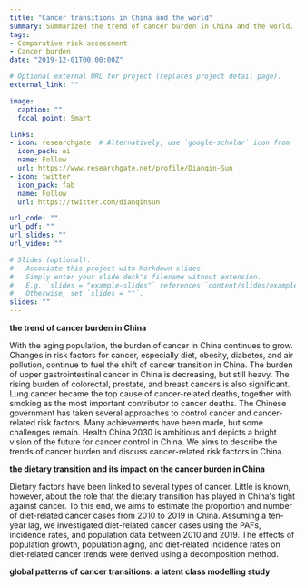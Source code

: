 ```yaml
---
title: "Cancer transitions in China and the world"
summary: Summarized the trend of cancer burden in China and the world. Quantified the impact of change in dietary pattern on the cancer burden in China by the comparative risk assessment. Identified global patterns of cancer transitions using the latent class modelling methods.
tags:
- Comparative risk assessment
- Cancer burden
date: "2019-12-01T00:00:00Z"

# Optional external URL for project (replaces project detail page).
external_link: ""

image:
  caption: ""
  focal_point: Smart

links:
- icon: researchgate  # Alternatively, use `google-scholar` icon from `ai` icon pack
  icon_pack: ai
  name: Follow
  url: https://www.researchgate.net/profile/Dianqin-Sun
- icon: twitter
  icon_pack: fab
  name: Follow
  url: https://twitter.com/dianqinsun

url_code: ""
url_pdf: ""
url_slides: ""
url_video: ""

# Slides (optional).
#   Associate this project with Markdown slides.
#   Simply enter your slide deck's filename without extension.
#   E.g. `slides = "example-slides"` references `content/slides/example-slides.md`.
#   Otherwise, set `slides = ""`.
slides: ""
---
```

**the trend of cancer burden in China**

With the aging population, the burden of cancer in China continues to grow. Changes in risk factors for cancer, especially diet, obesity, diabetes, and air pollution, continue to fuel the shift of cancer transition in China. The burden of upper gastrointestinal cancer in China is decreasing, but still heavy. The rising burden of colorectal, prostate, and breast cancers is also significant. Lung cancer became the top cause of cancer-related deaths, together with smoking as the most important contributor to cancer deaths. The Chinese government has taken several approaches to control cancer and cancer-related risk factors. Many achievements have been made, but some challenges remain. Health China 2030 is ambitious and depicts a bright vision of the future for cancer control in China. We aims to describe the trends of cancer burden and discuss cancer-related risk factors in China.

**the dietary transition and its impact on the cancer burden in China**

Dietary factors have been linked to several types of cancer. Little is known, however, about the role that the dietary transition has played in China's fight against cancer. To this end, we aims to estimate the proportion and number of diet-related cancer cases from 2010 to 2019 in China. Assuming a ten-year lag, we investigated diet-related cancer cases using the PAFs, incidence rates, and population data between 2010 and 2019. The effects of population growth, population aging, and diet-related incidence rates on diet-related cancer trends were derived using a decomposition method.

**global patterns of cancer transitions: a latent class modelling study**
